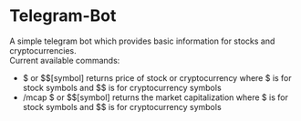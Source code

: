 # Telegram-Bot
A simple telegram bot which provides basic information for stocks and cryptocurrencies. <br />
Current available commands:
- $ or $$[symbol] returns price of stock or cryptocurrency where $ is for stock symbols and $$ is for cryptocurrency symbols
- /mcap $ or $$[symbol] returns the market capitalization where $ is for stock symbols and $$ is for cryptocurrency symbols
